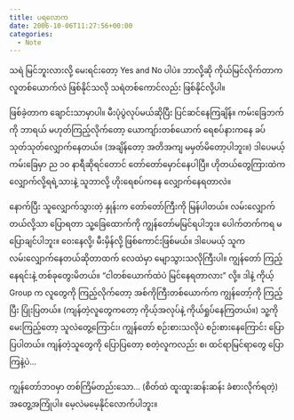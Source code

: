 ```yaml
---
title: ပရလောက
date: 2006-10-06T11:27:56+00:00
categories:
  - Note
---
```

သရဲ မြင်ဘူးလားလို့ မေးရင်းတော့ Yes and No ပါပဲ။ ဘာလို့ဆို ကိုယ်မြင်လိုက်တာက လူတစ်ယောက်လဲ ဖြစ်နိုင်သလို သရဲတစ်ကောင်လည်း ဖြစ်နိုင်လို့ပါ။ 

ဖြစ်ခဲ့တာက ချောင်းသာမှာပါ။ မီးပုံပွဲလုပ်မယ်ဆိုပြီး ပြင်ဆင်နေကြချိန်။ ကမ်းခြေဘက်ကို ဘာရယ် မဟုတ်ကြည့်လိုက်တော့ ယောကျာ်းတစ်ယောက် ရေစပ်နားကနေ ခပ်သုတ်သုတ်လျှောက်နေတယ်။ (အချိန်တော့ အတိအကျ မမှတ်မိတော့ပါဘူး။) ဒါပေမယ့် ကမ်းခြေမှာ ည ၁၀ နာရီဆိုရင်တောင် တော်တော်မှောင်နေပါပြီ။ ဟိုတယ်တွေကြားထဲက လျှောက်လို့ရရဲ့သားနဲ့ သူဘာလို့ ဟိုးရေစပ်ကနေ လျှောက်နေရတာလဲ။ 

နောက်ပြီး သူလျှောက်သွားတဲ့ နှုန်းက တော်တော်ကြီးကို မြန်ပါတယ်။ လမ်းလျှောက်တယ်လို့သာ ပြောရတာ သူ့ခြေထောက်ကို ကျွန်တော်မမြင်ရပါဘူး။ ပေါက်တက်ကရ မပြောချင်ပါဘူး။ ဝေးနေလို့၊ မီးမှိန်လို့ ဖြစ်ကောင်းဖြစ်မယ်။ ဒါပေမယ့် သူက လမ်းလျှောက်နေတယ်ဆိုတာထက် လေထဲမှာ မျောသွားသလိုကြီးပါ။ ကျွန်တော် ကြည့်နေရင်းနဲ့ တစ်ခုတွေးမိတယ်။ “ငါတစ်ယောက်ထဲပဲ မြင်နေရတာလား” လို့။ ဒါနဲ့ ကိုယ့် Group က လူတွေကို ကြည့်လိုက်တော့ အစ်ကိုကြီးတစ်ယောက်က ကျွန်တော့်ကို ကြည့်ပြီး ပြုံးပြတယ်။ (ကျန်တဲ့လူတွေကတော့ ကိုယ့်အလုပ်နဲ့ ကိုယ်ရှုပ်နေကြတယ်။) သူ့ကို မေးကြည့်တော့ သူလဲတွေ့ကြောင်း၊ ကျွန်တော် စဉ်းစားသလိုပဲ စဉ်းစားနေကြောင်း ပြောပြပါတယ်။ ကျန်တဲ့သူတွေကို ပြောပြတော့ စတဲ့လူကလည်း စ၊ ထင်ရာမြင်ရာတွေ ပြောကြနဲ့ပဲ… 

ကျွန်တော်ဘဝမှာ တစ်ကြိမ်တည်းသော… (စိတ်ထဲ ထူးထူးဆန်းဆန်း ခံစားလိုက်ရတဲ့) အတွေ့အကြုံပါ။ မေ့လဲမမေ့နိုင်လောက်ပါဘူး။